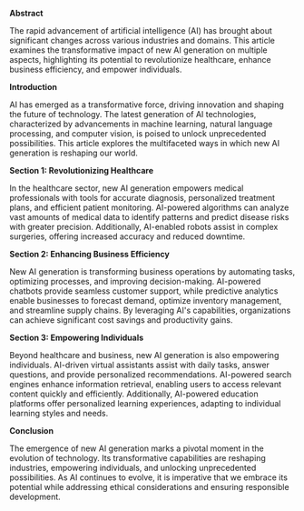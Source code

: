 **Abstract**

The rapid advancement of artificial intelligence (AI) has brought about significant changes across various industries and domains. This article examines the transformative impact of new AI generation on multiple aspects, highlighting its potential to revolutionize healthcare, enhance business efficiency, and empower individuals.

**Introduction**

AI has emerged as a transformative force, driving innovation and shaping the future of technology. The latest generation of AI technologies, characterized by advancements in machine learning, natural language processing, and computer vision, is poised to unlock unprecedented possibilities. This article explores the multifaceted ways in which new AI generation is reshaping our world.

**Section 1: Revolutionizing Healthcare**

In the healthcare sector, new AI generation empowers medical professionals with tools for accurate diagnosis, personalized treatment plans, and efficient patient monitoring. AI-powered algorithms can analyze vast amounts of medical data to identify patterns and predict disease risks with greater precision. Additionally, AI-enabled robots assist in complex surgeries, offering increased accuracy and reduced downtime.

**Section 2: Enhancing Business Efficiency**

New AI generation is transforming business operations by automating tasks, optimizing processes, and improving decision-making. AI-powered chatbots provide seamless customer support, while predictive analytics enable businesses to forecast demand, optimize inventory management, and streamline supply chains. By leveraging AI's capabilities, organizations can achieve significant cost savings and productivity gains.

**Section 3: Empowering Individuals**

Beyond healthcare and business, new AI generation is also empowering individuals. AI-driven virtual assistants assist with daily tasks, answer questions, and provide personalized recommendations. AI-powered search engines enhance information retrieval, enabling users to access relevant content quickly and efficiently. Additionally, AI-powered education platforms offer personalized learning experiences, adapting to individual learning styles and needs.

**Conclusion**

The emergence of new AI generation marks a pivotal moment in the evolution of technology. Its transformative capabilities are reshaping industries, empowering individuals, and unlocking unprecedented possibilities. As AI continues to evolve, it is imperative that we embrace its potential while addressing ethical considerations and ensuring responsible development.